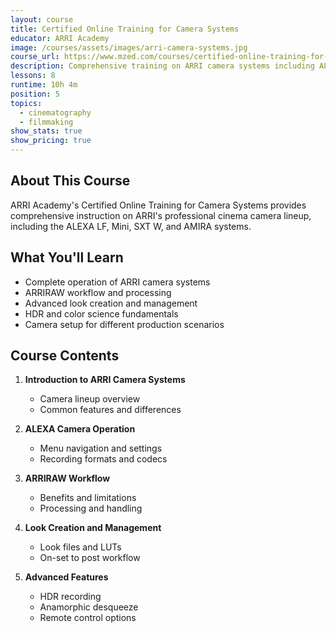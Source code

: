 ```yaml
---
layout: course
title: Certified Online Training for Camera Systems
educator: ARRI Academy
image: /courses/assets/images/arri-camera-systems.jpg
course_url: https://www.mzed.com/courses/certified-online-training-for-camera-systems
description: Comprehensive training on ARRI camera systems including ALEXA LF, Mini, SXT W, and AMIRA. Learn ARRIRAW, advanced looks, and HDR workflows.
lessons: 8
runtime: 10h 4m
position: 5
topics:
  - cinematography
  - filmmaking
show_stats: true
show_pricing: true
---
```


## About This Course

ARRI Academy's Certified Online Training for Camera Systems provides comprehensive instruction on ARRI's professional cinema camera lineup, including the ALEXA LF, Mini, SXT W, and AMIRA systems.

## What You'll Learn

- Complete operation of ARRI camera systems
- ARRIRAW workflow and processing
- Advanced look creation and management
- HDR and color science fundamentals
- Camera setup for different production scenarios

## Course Contents

1. **Introduction to ARRI Camera Systems**
   - Camera lineup overview
   - Common features and differences
   
2. **ALEXA Camera Operation**
   - Menu navigation and settings
   - Recording formats and codecs
   
3. **ARRIRAW Workflow**
   - Benefits and limitations
   - Processing and handling
   
4. **Look Creation and Management**
   - Look files and LUTs
   - On-set to post workflow
   
5. **Advanced Features**
   - HDR recording
   - Anamorphic desqueeze
   - Remote control options

<!-- Additional content for the individual course page can go here --> 
